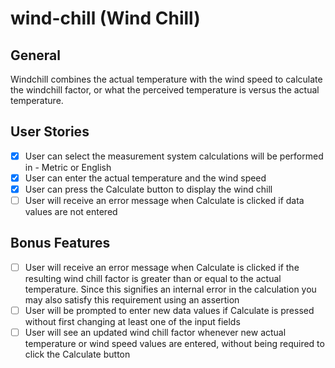 # wind-chill (Wind Chill)

## General

Windchill combines the actual temperature with the wind speed to calculate the windchill factor, or what the perceived temperature is versus the actual temperature.

## User Stories

* [X] User can select the measurement system calculations will be performed in - Metric or English
* [X] User can enter the actual temperature and the wind speed
* [X] User can press the Calculate button to display the wind chill
* [ ] User will receive an error message when Calculate is clicked if data values are not entered

## Bonus Features

* [ ] User will receive an error message when Calculate is clicked if the resulting wind chill factor is greater than or equal to the actual temperature. Since this signifies an internal error in the calculation you may also satisfy this requirement using an assertion
* [ ] User will be prompted to enter new data values if Calculate is pressed without first changing at least one of the input fields
* [ ] User will see an updated wind chill factor whenever new actual temperature or wind speed values are entered, without being required to click the Calculate button